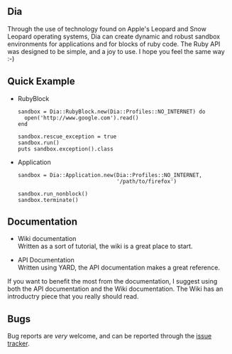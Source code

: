 ## Dia  
Through the use of technology found on Apple's Leopard and Snow Leopard 
operating systems, Dia can create dynamic and robust sandbox environments 
for applications and for blocks of ruby code. The Ruby API was designed to be 
simple, and a joy to use. I hope you feel the same way :-)

## Quick Example

* RubyBlock

      sandbox = Dia::RubyBlock.new(Dia::Profiles::NO_INTERNET) do
        open('http://www.google.com').read()
      end

      sandbox.rescue_exception = true
      sandbox.run()
      puts sandbox.exception().class

* Application

      sandbox = Dia::Application.new(Dia::Profiles::NO_INTERNET,
                                     '/path/to/firefox')

      sandbox.run_nonblock() 
      sandbox.terminate()

## Documentation

* Wiki documentation  
  Written as a sort of tutorial, the wiki is a great place to start.

* API Documentation  
  Written using YARD, the API documentation makes a great reference.

If you want to benefit the most from the documentation, I suggest using both 
the API documentation and the Wiki documentation. The Wiki has an introductry 
piece that you really should read.

## Bugs  
Bug reports are _very_ welcome, and can be reported through the
[issue tracker](http://github.com/robgleeson/dia/issues).


